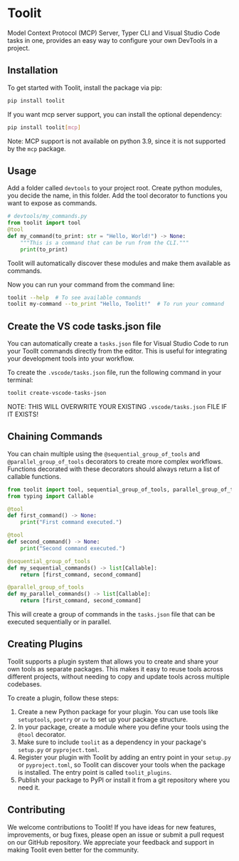 # Toolit
Model Context Protocol (MCP) Server, Typer CLI and Visual Studio Code tasks in one, provides an easy way to configure your own DevTools in a project.

## Installation
To get started with Toolit, install the package via pip:

```bash
pip install toolit
```

If you want mcp server support, you can install the optional dependency:

```bash
pip install toolit[mcp]
```
Note: MCP support is not available on python 3.9, since it is not supported by the `mcp` package.

## Usage
Add a folder called `devtools` to your project root. Create python modules, you decide the name, in this folder. Add the tool decorator to functions you want to expose as commands.

```python
# devtools/my_commands.py
from toolit import tool
@tool
def my_command(to_print: str = "Hello, World!") -> None:
    """This is a command that can be run from the CLI."""
    print(to_print)
```

Toolit will automatically discover these modules and make them available as commands.

Now you can run your command from the command line:

```bash
toolit --help  # To see available commands
toolit my-command --to_print "Hello, Toolit!"  # To run your command
```

## Create the VS code tasks.json file
You can automatically create a `tasks.json` file for Visual Studio Code to run your ToolIt commands directly from the editor. This is useful for integrating your development tools into your workflow.

To create the `.vscode/tasks.json` file, run the following command in your terminal:
```bash
toolit create-vscode-tasks-json
```
NOTE: THIS WILL OVERWRITE YOUR EXISTING `.vscode/tasks.json` FILE IF IT EXISTS!

## Chaining Commands
You can chain multiple using the `@sequential_group_of_tools` and `@parallel_group_of_tools` decorators to create more complex workflows. Functions decorated with these decorators should always return a list of callable functions.

```python
from toolit import tool, sequential_group_of_tools, parallel_group_of_tools
from typing import Callable

@tool
def first_command() -> None:
    print("First command executed.")

@tool
def second_command() -> None:
    print("Second command executed.")

@sequential_group_of_tools
def my_sequential_commands() -> list[Callable]:
    return [first_command, second_command]

@parallel_group_of_tools
def my_parallel_commands() -> list[Callable]:
    return [first_command, second_command]
```

This will create a group of commands in the `tasks.json` file that can be executed sequentially or in parallel.

## Creating Plugins
Toolit supports a plugin system that allows you to create and share your own tools as separate packages. This makes it easy to reuse tools across different projects, without needing to copy and update tools across multiple codebases.

To create a plugin, follow these steps:
1. Create a new Python package for your plugin. You can use tools like `setuptools`, `poetry` or `uv` to set up your package structure.
2. In your package, create a module where you define your tools using the `@tool` decorator.
3. Make sure to include `toolit` as a dependency in your package's `setup.py` or `pyproject.toml`.
4. Register your plugin with Toolit by adding an entry point in your `setup.py` or `pyproject.toml`, so Toolit can discover your tools when the package is installed. The entry point is called `toolit_plugins`.
5. Publish your package to PyPI or install it from a git repository where you need it.

## Contributing
We welcome contributions to Toolit! If you have ideas for new features, improvements, or bug fixes, please open an issue or submit a pull request on our GitHub repository. We appreciate your feedback and support in making Toolit even better for the community.
